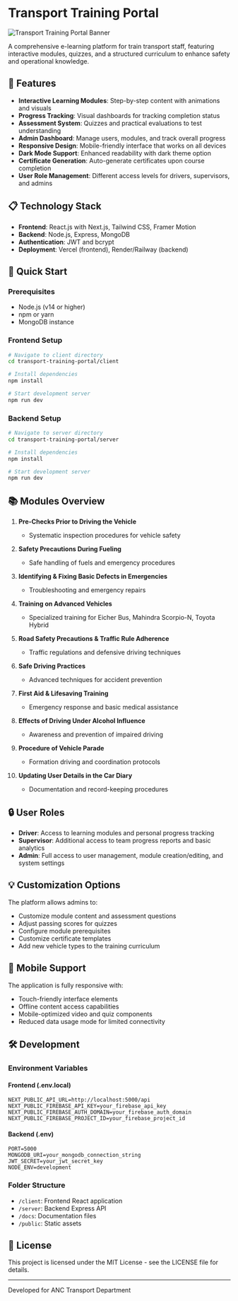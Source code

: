 # Transport Training Portal

![Transport Training Portal Banner](https://via.placeholder.com/800x200?text=Transport+Training+Portal)

A comprehensive e-learning platform for train transport staff, featuring interactive modules, quizzes, and a structured curriculum to enhance safety and operational knowledge.

## 🌟 Features

- **Interactive Learning Modules**: Step-by-step content with animations and visuals
- **Progress Tracking**: Visual dashboards for tracking completion status
- **Assessment System**: Quizzes and practical evaluations to test understanding
- **Admin Dashboard**: Manage users, modules, and track overall progress
- **Responsive Design**: Mobile-friendly interface that works on all devices
- **Dark Mode Support**: Enhanced readability with dark theme option
- **Certificate Generation**: Auto-generate certificates upon course completion
- **User Role Management**: Different access levels for drivers, supervisors, and admins

## 📋 Technology Stack

- **Frontend**: React.js with Next.js, Tailwind CSS, Framer Motion
- **Backend**: Node.js, Express, MongoDB
- **Authentication**: JWT and bcrypt
- **Deployment**: Vercel (frontend), Render/Railway (backend)

## 🚀 Quick Start

### Prerequisites
- Node.js (v14 or higher)
- npm or yarn
- MongoDB instance

### Frontend Setup

```bash
# Navigate to client directory
cd transport-training-portal/client

# Install dependencies
npm install

# Start development server
npm run dev
```

### Backend Setup

```bash
# Navigate to server directory
cd transport-training-portal/server

# Install dependencies
npm install

# Start development server
npm run dev
```

## 📚 Modules Overview

1. **Pre-Checks Prior to Driving the Vehicle**
   - Systematic inspection procedures for vehicle safety

2. **Safety Precautions During Fueling**
   - Safe handling of fuels and emergency procedures

3. **Identifying & Fixing Basic Defects in Emergencies**
   - Troubleshooting and emergency repairs

4. **Training on Advanced Vehicles**
   - Specialized training for Eicher Bus, Mahindra Scorpio-N, Toyota Hybrid

5. **Road Safety Precautions & Traffic Rule Adherence**
   - Traffic regulations and defensive driving techniques

6. **Safe Driving Practices**
   - Advanced techniques for accident prevention

7. **First Aid & Lifesaving Training**
   - Emergency response and basic medical assistance

8. **Effects of Driving Under Alcohol Influence**
   - Awareness and prevention of impaired driving

9. **Procedure of Vehicle Parade**
   - Formation driving and coordination protocols

10. **Updating User Details in the Car Diary**
    - Documentation and record-keeping procedures

## 🔒 User Roles

- **Driver**: Access to learning modules and personal progress tracking
- **Supervisor**: Additional access to team progress reports and basic analytics
- **Admin**: Full access to user management, module creation/editing, and system settings

## 💡 Customization Options

The platform allows admins to:
- Customize module content and assessment questions
- Adjust passing scores for quizzes
- Configure module prerequisites
- Customize certificate templates
- Add new vehicle types to the training curriculum

## 📱 Mobile Support

The application is fully responsive with:
- Touch-friendly interface elements
- Offline content access capabilities
- Mobile-optimized video and quiz components
- Reduced data usage mode for limited connectivity

## 🛠️ Development

### Environment Variables

#### Frontend (.env.local)
```
NEXT_PUBLIC_API_URL=http://localhost:5000/api
NEXT_PUBLIC_FIREBASE_API_KEY=your_firebase_api_key
NEXT_PUBLIC_FIREBASE_AUTH_DOMAIN=your_firebase_auth_domain
NEXT_PUBLIC_FIREBASE_PROJECT_ID=your_firebase_project_id
```

#### Backend (.env)
```
PORT=5000
MONGODB_URI=your_mongodb_connection_string
JWT_SECRET=your_jwt_secret_key
NODE_ENV=development
```

### Folder Structure

- `/client`: Frontend React application
- `/server`: Backend Express API
- `/docs`: Documentation files
- `/public`: Static assets

## 📄 License

This project is licensed under the MIT License - see the LICENSE file for details.

---

Developed for ANC Transport Department
